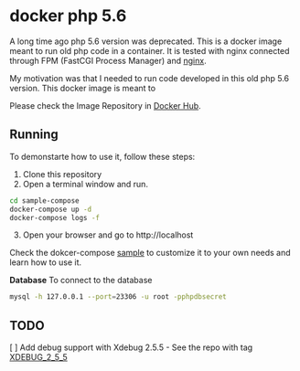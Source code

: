 # docker php 5.6

A long time ago php 5.6 version was deprecated.  This is a docker image 
meant to run old php code in a container.  It is tested with nginx connected
through FPM (FastCGI Process Manager) and [nginx](https://nginx.org/en/).

My motivation was that I needed to run code developed in this old php 5.6 
version.  This docker image is meant to 

Please check the Image Repository in [Docker Hub](https://hub.docker.com/repository/docker/j2gl/php-5.6-fpm).

## Running

To demonstarte how to use it, follow these steps:

1. Clone this repository
2. Open a terminal window and run.
```sh
cd sample-compose
docker-compose up -d
docker-compose logs -f
```
3. Open your browser and go to http://localhost

Check the dokcer-compose [sample](sample-compose/docker-compose.yml) 
to customize it to your own needs and learn how to use it.

**Database**
To connect to the database 
```sh
mysql -h 127.0.0.1 --port=23306 -u root -pphpdbsecret
```

## TODO

[ ] Add debug support with Xdebug 2.5.5 - See the repo with tag [XDEBUG_2_5_5](https://github.com/xdebug/xdebug/tree/XDEBUG_2_5_5)